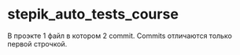 # stepik_auto_tests_course
В проэкте 1 файл в котором 2 commit. Commits отличаются только первой строчкой.
